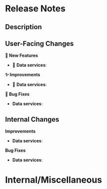 # Release Notes

## Description

<!-- Keep it short within 1 or 2 sentences. -->

## User-Facing Changes

**🌟 New Features**

- 🐸 **Data services**:

**✨ Improvements**

- 🐸 **Data services**:

**🐞 Bug Fixes**

- **Data services**:

## Internal Changes

**Improvements**

- **Data services**:

**Bug Fixes**

- **Data services**:

# Internal/Miscellaneous

<!-- Add a deploy string here or other things that are not relevant for the release notes
or commit messages. -->
